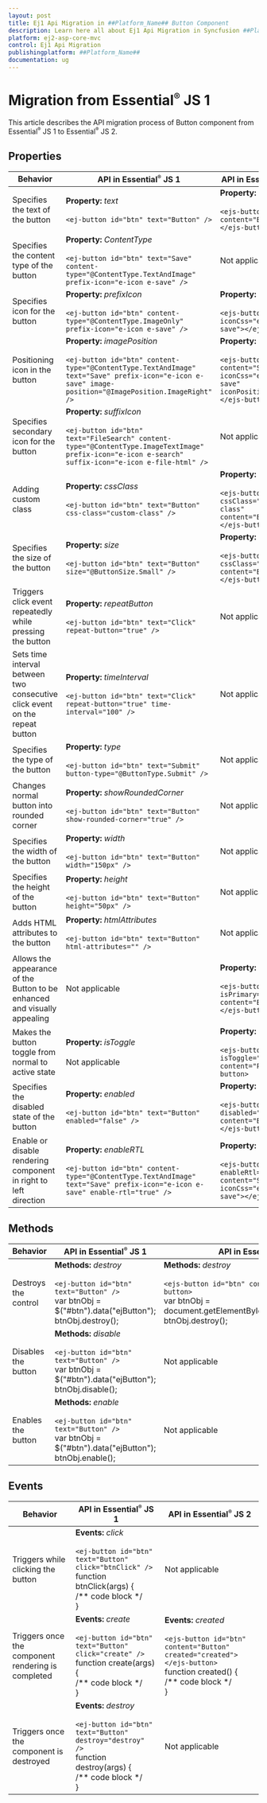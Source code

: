 ```yaml
---
layout: post
title: Ej1 Api Migration in ##Platform_Name## Button Component
description: Learn here all about Ej1 Api Migration in Syncfusion ##Platform_Name## Button component of Syncfusion Essential JS 2 and more.
platform: ej2-asp-core-mvc
control: Ej1 Api Migration
publishingplatform: ##Platform_Name##
documentation: ug
---
```



# Migration from Essential<sup style="font-size:70%">&reg;</sup> JS 1

This article describes the API migration process of Button component from Essential<sup style="font-size:70%">&reg;</sup> JS 1 to Essential<sup style="font-size:70%">&reg;</sup> JS 2.

## Properties

| Behavior | API in Essential<sup style="font-size:70%">&reg;</sup> JS 1 | API in Essential<sup style="font-size:70%">&reg;</sup> JS 2 |
| --- | --- | --- |
| Specifies the text of the button | **Property:** *text* <br/><br/> `<ej-button id="btn" text="Button" />` | **Property:** *content* <br/><br/> `<ejs-button id="btn" content="Button"></ejs-button>` |
| Specifies the content type of the button | **Property:** *ContentType* <br/><br/>  `<ej-button id="btn" text="Save" content-type="@ContentType.TextAndImage" prefix-icon="e-icon e-save" />`| Not applicable |
| Specifies icon for the button | **Property:** *prefixIcon* <br/><br/> `<ej-button id="btn" content-type="@ContentType.ImageOnly" prefix-icon="e-icon e-save" />` | **Property:** *iconCss* <br/><br/> `<ejs-button id="btn" iconCss="e-icons e-save"></ejs-button>` |
| Positioning icon in the button | **Property:** *imagePosition* <br/><br/> `<ej-button id="btn" content-type="@ContentType.TextAndImage" text="Save" prefix-icon="e-icon e-save" image-position="@ImagePosition.ImageRight" />`| **Property:** *iconPosition* <br/><br/> `<ejs-button id="btn" content="Save" iconCss="e-icons e-save" iconPosition="Right"></ejs-button>` |
| Specifies secondary icon for the button | **Property:** *suffixIcon* <br/><br/> `<ej-button id="btn" text="FileSearch" content-type="@ContentType.ImageTextImage" prefix-icon="e-icon e-search" suffix-icon="e-icon e-file-html" />` | Not applicable |
| Adding custom class | **Property:** *cssClass* <br/><br/> `<ej-button id="btn" text="Button" css-class="custom-class" />` | **Property:** *cssClass* <br/><br/> `<ejs-button id="btn" cssClass="custom-class" content="Button"></ejs-button>` |
| Specifies the size of the button | **Property:** *size* <br/><br/> `<ej-button id="btn" text="Button" size="@ButtonSize.Small" />` | **Property:** *cssClass* <br/><br/> `<ejs-button id="btn" cssClass="e-small" content="Button"></ejs-button>` |
| Triggers click event repeatedly while pressing the button | **Property:** *repeatButton* <br/><br/> `<ej-button id="btn" text="Click" repeat-button="true" />` | Not applicable |
| Sets time interval between two consecutive click event on the repeat button | **Property:** *timeInterval* <br/><br/> `<ej-button id="btn" text="Click" repeat-button="true" time-interval="100" />` | Not applicable |
| Specifies the type of the button | **Property:** *type* <br/><br/> `<ej-button id="btn" text="Submit" button-type="@ButtonType.Submit" />` | Not applicable |
| Changes normal button into rounded corner | **Property:** *showRoundedCorner* <br/><br/>  `<ej-button id="btn" text="Button" show-rounded-corner="true" />` | Not applicable |
| Specifies the width of the button | **Property:** *width* <br/><br/> `<ej-button id="btn" text="Button" width="150px" />` | Not applicable |
| Specifies the height of the button | **Property:** *height* <br/><br/> `<ej-button id="btn" text="Button" height="50px" />` | Not applicable |
| Adds HTML attributes to the button | **Property:** *htmlAttributes* <br/><br/> `<ej-button id="btn" text="Button" html-attributes="" />` | Not applicable |
| Allows the appearance of the Button to be enhanced and visually appealing | Not applicable | **Property:** *isPrimary* <br/><br/> `<ejs-button id="btn" isPrimary="true" content="Button"></ejs-button>` |
| Makes the button toggle from normal to active state | **Property:** *isToggle* <br/><br/> Not applicable | **Property:** *isToggle* <br/><br/> `<ejs-button id="btn" isToggle="true" content="Play"></ejs-button>`  |
| Specifies the disabled state of the button | **Property:** *enabled* <br/><br/> `<ej-button id="btn" text="Button" enabled="false" />` | **Property:** *disabled* <br/><br/> `<ejs-button id="btn" disabled="true" content="Button"></ejs-button>` |
| Enable or disable rendering component in right to left direction | **Property:** *enableRTL* <br/><br/>  `<ej-button id="btn" content-type="@ContentType.TextAndImage" text="Save" prefix-icon="e-icon e-save" enable-rtl="true" />` | **Property:** *enableRtl* <br/><br/> `<ejs-button id="btn" enableRtl="true" content="Save" iconCss="e-icons e-save"></ejs-button>` |

## Methods

| Behavior | API in Essential<sup style="font-size:70%">&reg;</sup> JS 1 | API in Essential<sup style="font-size:70%">&reg;</sup> JS 2 |
| --- | --- | --- |
| Destroys the control | **Methods:** *destroy* <br/><br/> `<ej-button id="btn" text="Button" />` <br/> var btnObj = $("#btn").data("ejButton");<br/>btnObj.destroy(); | **Methods:** *destroy* <br/><br/> `<ejs-button id="btn" content="Button"></ejs-button>` <br/> var btnObj = document.getElementById("btn").ej2_instances[0];<br/>btnObj.destroy(); |
| Disables the button | **Methods:** *disable* <br/><br/> `<ej-button id="btn" text="Button" />` <br/> var btnObj = $("#btn").data("ejButton");<br/>btnObj.disable(); | Not applicable |
| Enables the button | **Methods:** *enable* <br/><br/> `<ej-button id="btn" text="Button" />` <br/> var btnObj = $("#btn").data("ejButton");<br/>btnObj.enable(); | Not applicable |

## Events

| Behavior | API in Essential<sup style="font-size:70%">&reg;</sup> JS 1 | API in Essential<sup style="font-size:70%">&reg;</sup> JS 2 |
| --- | --- | --- |
| Triggers while clicking the button | **Events:** *click* <br/><br/> `<ej-button id="btn" text="Button" click="btnClick" />` <br/>function btnClick(args) {<br/>/** code block */<br/>} | Not applicable |
| Triggers once the component rendering is completed | **Events:** *create* <br/><br/> `<ej-button id="btn" text="Button" click="create" />` <br/>function create(args) {<br/>/** code block */<br/>} | **Events:** *created* <br/><br/> `<ejs-button id="btn" content="Button" created="created"></ejs-button>`<br/>function created() {<br/>/** code block */<br/>} |
| Triggers once the component is destroyed | **Events:** *destroy* <br/><br/> `<ej-button id="btn" text="Button" destroy="destroy" />` <br/>function destroy(args) {<br/>/** code block */<br/>} | Not applicable |